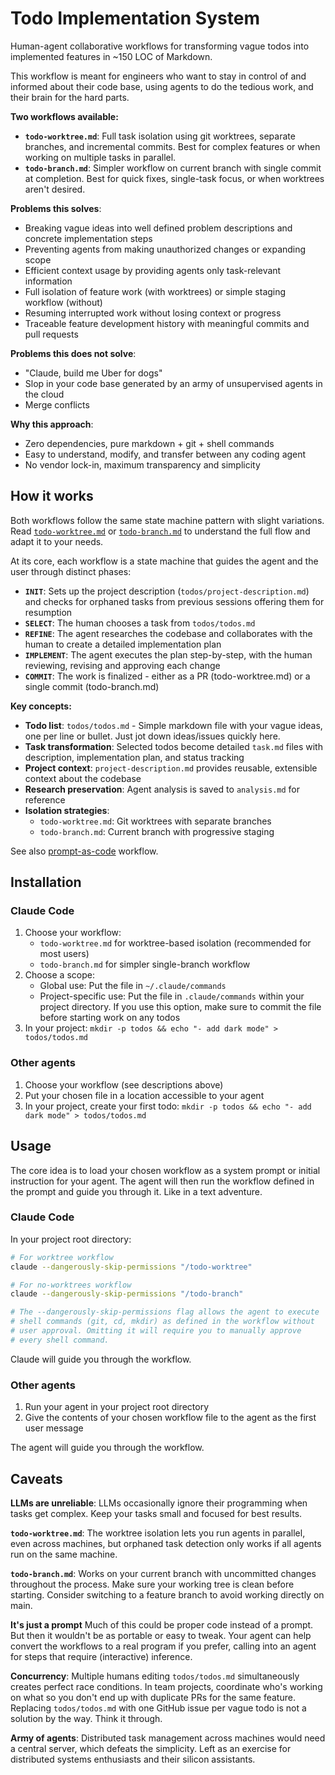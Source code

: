 # Todo Implementation System

Human-agent collaborative workflows for transforming vague todos into implemented features in ~150 LOC of Markdown.

This workflow is meant for engineers who want to stay in control of and informed about their code base, using agents to do the tedious work, and their brain for the hard parts.

**Two workflows available:**
- **`todo-worktree.md`**: Full task isolation using git worktrees, separate branches, and incremental commits. Best for complex features or when working on multiple tasks in parallel.
- **`todo-branch.md`**: Simpler workflow on current branch with single commit at completion. Best for quick fixes, single-task focus, or when worktrees aren't desired.

**Problems this solves**:
- Breaking vague ideas into well defined problem descriptions and concrete implementation steps
- Preventing agents from making unauthorized changes or expanding scope
- Efficient context usage by providing agents only task-relevant information
- Full isolation of feature work (with worktrees) or simple staging workflow (without)
- Resuming interrupted work without losing context or progress
- Traceable feature development history with meaningful commits and pull requests

**Problems this does not solve**:
- "Claude, build me Uber for dogs"
- Slop in your code base generated by an army of unsupervised agents in the cloud
- Merge conflicts

**Why this approach**:
- Zero dependencies, pure markdown + git + shell commands
- Easy to understand, modify, and transfer between any coding agent
- No vendor lock-in, maximum transparency and simplicity

## How it works

Both workflows follow the same state machine pattern with slight variations. Read [`todo-worktree.md`](./todo-worktree.md) or [`todo-branch.md`](./todo-branch.md) to understand the full flow and adapt it to your needs.

At its core, each workflow is a state machine that guides the agent and the user through distinct phases:

- **`INIT`**: Sets up the project description (`todos/project-description.md`) and checks for orphaned tasks from previous sessions offering them for resumption
- **`SELECT`**: The human chooses a task from `todos/todos.md`
- **`REFINE`**: The agent researches the codebase and collaborates with the human to create a detailed implementation plan
- **`IMPLEMENT`**: The agent executes the plan step-by-step, with the human reviewing, revising and approving each change
- **`COMMIT`**: The work is finalized - either as a PR (todo-worktree.md) or a single commit (todo-branch.md)

**Key concepts:**
- **Todo list**: `todos/todos.md` - Simple markdown file with your vague ideas, one per line or bullet. Just jot down ideas/issues quickly here.
- **Task transformation**: Selected todos become detailed `task.md` files with description, implementation plan, and status tracking
- **Project context**: `project-description.md` provides reusable, extensible context about the codebase
- **Research preservation**: Agent analysis is saved to `analysis.md` for reference
- **Isolation strategies**:
  - `todo-worktree.md`: Git worktrees with separate branches
  - `todo-branch.md`: Current branch with progressive staging

See also [prompt-as-code](https://mariozechner.at/posts/2025-06-02-prompts-are-code/) workflow.

## Installation

### Claude Code
1. Choose your workflow:
   - `todo-worktree.md` for worktree-based isolation (recommended for most users)
   - `todo-branch.md` for simpler single-branch workflow
2. Choose a scope:
   - Global use: Put the file in `~/.claude/commands`
   - Project-specific use: Put the file in `.claude/commands` within your project directory. If you use this option, make sure to commit the file before starting work on any todos
3. In your project: `mkdir -p todos && echo "- add dark mode" > todos/todos.md`

### Other agents
1. Choose your workflow (see descriptions above)
2. Put your chosen file in a location accessible to your agent
3. In your project, create your first todo: `mkdir -p todos && echo "- add dark mode" > todos/todos.md`

## Usage
The core idea is to load your chosen workflow as a system prompt or initial instruction for your agent. The agent will then run the workflow defined in the prompt and guide you through it. Like in a text adventure.

### Claude Code
In your project root directory:
```bash
# For worktree workflow
claude --dangerously-skip-permissions "/todo-worktree"

# For no-worktrees workflow
claude --dangerously-skip-permissions "/todo-branch"

# The --dangerously-skip-permissions flag allows the agent to execute
# shell commands (git, cd, mkdir) as defined in the workflow without
# user approval. Omitting it will require you to manually approve
# every shell command.
```

Claude will guide you through the workflow.

### Other agents
1. Run your agent in your project root directory
2. Give the contents of your chosen workflow file to the agent as the first user message

The agent will guide you through the workflow.

## Caveats

**LLMs are unreliable**: LLMs occasionally ignore their programming when tasks get complex. Keep your tasks small and focused for best results.

**`todo-worktree.md`**: The worktree isolation lets you run agents in parallel, even across machines, but orphaned task detection only works if all agents run on the same machine.

**`todo-branch.md`**: Works on your current branch with uncommitted changes throughout the process. Make sure your working tree is clean before starting. Consider switching to a feature branch to avoid working directly on main.

**It's just a prompt** Much of this could be proper code instead of a prompt. But then it wouldn't be as portable or easy to tweak. Your agent can help convert the workflows to a real program if you prefer, calling into an agent for steps that require (interactive) inference.

**Concurrency**: Multiple humans editing `todos/todos.md` simultaneously creates perfect race conditions. In team projects, coordinate who's working on what so you don't end up with duplicate PRs for the same feature. Replacing `todos/todos.md` with one GitHub issue per vague todo is not a solution by the way. Think it through.

**Army of agents**: Distributed task management across machines would need a central server, which defeats the simplicity. Left as an exercise for distributed systems enthusiasts and their silicon assistants.
